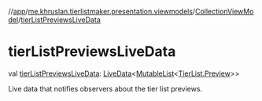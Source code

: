 //[app](../../../index.md)/[me.khruslan.tierlistmaker.presentation.viewmodels](../index.md)/[CollectionViewModel](index.md)/[tierListPreviewsLiveData](tier-list-previews-live-data.md)

# tierListPreviewsLiveData

val [tierListPreviewsLiveData](tier-list-previews-live-data.md): [LiveData](https://developer.android.com/reference/kotlin/androidx/lifecycle/LiveData.html)&lt;[MutableList](https://kotlinlang.org/api/latest/jvm/stdlib/kotlin.collections/-mutable-list/index.html)&lt;[TierList.Preview](../../me.khruslan.tierlistmaker.data.models.tierlist/-tier-list/-preview/index.md)&gt;&gt;

Live data that notifies observers about the tier list previews.
